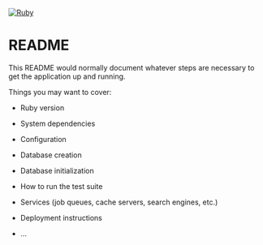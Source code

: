 [![Ruby](https://github.com/Lhasa23/AWDR6/actions/workflows/ruby.yml/badge.svg?branch=main)](https://github.com/Lhasa23/AWDR6/actions/workflows/ruby.yml)

# README

This README would normally document whatever steps are necessary to get the
application up and running.

Things you may want to cover:

* Ruby version

* System dependencies

* Configuration

* Database creation

* Database initialization

* How to run the test suite

* Services (job queues, cache servers, search engines, etc.)

* Deployment instructions

* ...
